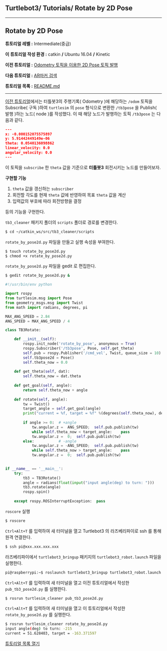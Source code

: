 ## Turtlebot3/ Tutorials/ Rotate by 2D Pose



---

## Rotate by 2D Pose

**튜토리얼 레벨 :**  Intermediate(중급)

**이 튜토리얼 작성 환경 :**  catkin **/** Ubuntu 16.04 **/** Kinetic

**이전 튜토리얼 :** [Odometry 토픽을 이용한 2D Pose 토픽 발행](./tb3_5_Sub_Odom_Pub_Pose2D.md)

**다음 튜토리얼 :** [AR마커 검색]()

**튜토리얼 목록 :** [README.md](../README.md)

------

[이전 튜토리얼](./tb3_5_Sub_Odom_Pub_Pose2D.md)에서는 터틀봇3의 주행기록( Odometry )에 해당하는 `/odom` 토픽을 Subscribe( 구독 )하여 `turtlesim` 의 `pose` 형식으로 변환한 `/tb3pose` 을 Publish( 발행 )하는 노드( node )를 작성했다. 이 때 해당 노드가 발행하는 토픽 `/tb3pose` 는 다음과 같다. 

```json
---
x: -0.000152075575897
y: 5.91442449149e-06
theta: 0.0540136098862
linear_velocity: 0.0
angular_velocity: 0.0
---
```

이 토픽을 `subscribe` 한 `theta` 값을 기준으로 **터틀봇3**  회전시키는 노드를 만들어보자. 

**구현할 기능**

1. `theta` 값을 갱신하는 `subscriber`
2. 회전할 각도를 현재 `theta` 값에 반영하여 목표 `theta` 값을 계산
3. 입력값의 부호에 따라 회전방향을 결정

등의 기능을 구현한다.

`tb3_cleaner` 패키지 폴더의 `scripts` 폴더로 경로를 변경한다.

```bash
$ cd ~/catkin_ws/src/tb3_cleaner/scripts
```

`rotate_by_pose2d.py` 파일을 만들고 실행 속성을 부여한다. 

```bash
$ touch rotate_by_pose2d.py
$ chmod +x rotate_by_pose2d.py
```

`rotate_by_pose2d.py` 파일을 gedit 로 편집한다. 

```bash
$ gedit rotate_by_pose2d.py &
```

```python
#!/usr/bin/env python

import rospy
from turtlesim.msg import Pose
from geometry_msgs.msg import Twist
from math import radians, degrees, pi

MAX_ANG_SPEED = 2.84
ANG_SPEED = MAX_ANG_SPEED / 4

class TB3Rotate:

    def __init__(self):    
        rospy.init_node('rotate_by_pose', anonymous = True)        
        rospy.Subscriber('/tb3pose', Pose, self.get_theta)
        self.pub = rospy.Publisher('/cmd_vel', Twist, queue_size = 10)        
        self.tb3pose2d = Pose() 
        self.theta_now = 0.0        
        
    def get_theta(self, dat):
        self.theta_now = dat.theta        
        
    def get_goal(self, angle):
        return self.theta_now + angle
        
    def rotate(self, angle):
        tw = Twist()
        target_angle = self.get_goal(angle)
        print("current = %f, target = %f" %(degrees(self.theta_now), degrees(target_angle)))
        
        if angle >= 0:	# +angle
            tw.angular.z =  ANG_SPEED;  self.pub.publish(tw)
            while self.theta_now < target_angle:    pass
            tw.angular.z =  0;  self.pub.publish(tw)
        else:			# -angle
            tw.angular.z = -ANG_SPEED;  self.pub.publish(tw)
            while self.theta_now > target_angle:    pass
            tw.angular.z =  0;  self.pub.publish(tw)
            

if __name__ == '__main__':
    try:
        tb3 = TB3Rotate()
        angle = radians(float(input("input angle(deg) to turn: ")))
        tb3.rotate(angle)
        rospy.spin()
        
    except rospy.ROSInterruptException:  pass
```



`roscore` 실행

```bash
$ roscore
```



`Ctrl+Alt+T` 를 입력하여 새 터미널을 열고 Turtlebot3 의 라즈베리파이로 ssh 를 통해 원격 연결한다.

```bash
$ ssh pi@xxx.xxx.xxx.xxx
```



라즈베리파이에서 ```turtlebot3_bringup``` 패키지의 `turtlebot3_robot.launch` 파일을 실행한다.

```bash
pi@raspberrypi:~$ roslaunch turtlebot3_bringup turtlebot3_robot.launch
```



`Ctrl+Alt+T` 를 입력하여 새 터미널을 열고 이전 튜토리얼에서 작성한  `pub_tb3_pose2d.py` 를 실행한다. 

```bash
$ rosrun turtlesim_cleaner pub_tb3_pose2d.py
```



`Ctrl+Alt+T` 를 입력하여 새 터미널을 열고 이 튜토리얼에서 작성한  `rotate_by_pose2d.py` 를 실행한다.

```bash
$ rosrun turtlesim_cleaner rotate_by_pose2d.py
input angle(deg) to turn: -215
current = 51.628403, target = -163.371597
```



[튜토리얼 목록 열기](../README.md)


